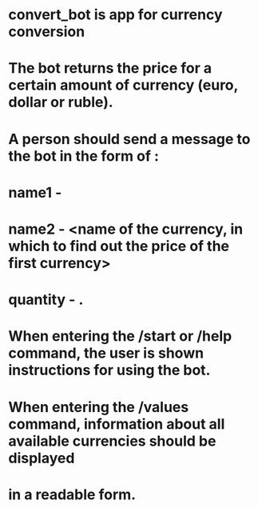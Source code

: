 # convert_bot is app for currency conversion

# The bot returns the price for a certain amount of currency (euro, dollar or ruble).
# A person should send a message to the bot in the form of <name1> <name2> <quantity>: 
#     name1 - <name of the currency whose price he wants to find out> 
#     name2 -  <name of the currency, in which to find out the price of the first currency> 
#     quantity  - <quantity of the first currency>.
# When entering the /start or /help command, the user is shown instructions for using the bot.
# When entering the /values command, information about all available currencies should be displayed 
# in a readable form.
